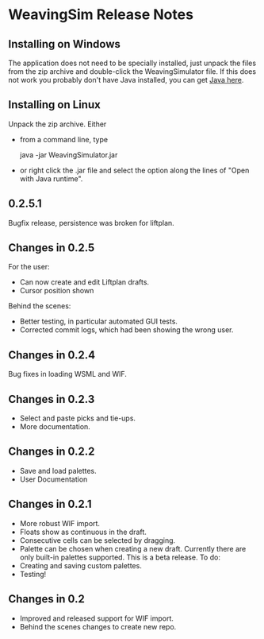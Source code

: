 WeavingSim Release Notes
========================

Installing on Windows
---------------------

The application does not need to be specially installed, just unpack the files 
from the zip archive and double-click the WeavingSimulator file. If this does 
not work you probably don't have Java installed, you can get 
[Java here](http://www.java.com/en/download/index.jsp).

Installing on Linux
-------------------
Unpack the zip archive. Either

- from a command line, type 

    java -jar WeavingSimulator.jar

- or right click the .jar file and select the option along the lines of 
"Open with Java runtime".

0.2.5.1
-------
Bugfix release, persistence was broken for liftplan.
 
Changes in 0.2.5
----------------
For the user:
- Can now create and edit Liftplan drafts.
- Cursor position shown

Behind the scenes:
- Better testing, in particular automated GUI tests.
- Corrected commit logs, which had been showing the wrong user.

Changes in 0.2.4
----------------
Bug fixes in loading WSML and WIF.

Changes in 0.2.3
----------------
- Select and paste picks and tie-ups.
- More documentation.

Changes in 0.2.2
----------------
- Save and load palettes.
- User Documentation

Changes in 0.2.1
----------------
- More robust WIF import.
- Floats show as continuous in the draft. 
- Consecutive cells can be selected by dragging. 
- Palette can be chosen when creating a new draft. Currently there are only built-in palettes supported. 
This is a beta release. To do:
- Creating and saving custom palettes. 
- Testing!

Changes in 0.2
--------------

- Improved and released support for WIF import.
- Behind the scenes changes to create new repo.

